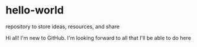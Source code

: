 # hello-world
repository to store ideas, resources, and share

Hi all! I'm new to GitHub. I'm looking forward to all that I'll be able to do here
